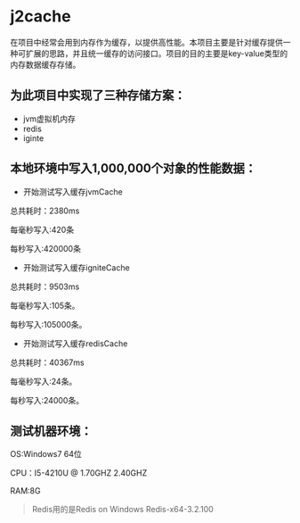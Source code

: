 # j2cache
在项目中经常会用到内存作为缓存，以提供高性能。本项目主要是针对缓存提供一种可扩展的思路，并且统一缓存的访问接口。项目的目的主要是key-value类型的内存数据缓存存储。

## 为此项目中实现了三种存储方案：
- jvm虚拟机内存
- redis
- iginte

## 本地环境中写入1,000,000个对象的性能数据：

- 开始测试写入缓存jvmCache

总共耗时：2380ms

每毫秒写入:420条

每秒写入:420000条


- 开始测试写入缓存igniteCache

总共耗时：9503ms

每毫秒写入:105条。

每秒写入:105000条。

- 开始测试写入缓存redisCache

总共耗时：40367ms

每毫秒写入:24条。

每秒写入:24000条。

## 测试机器环境：

OS:Windows7 64位

CPU：I5-4210U @ 1.70GHZ 2.40GHZ

RAM:8G

> Redis用的是Redis on Windows Redis-x64-3.2.100
